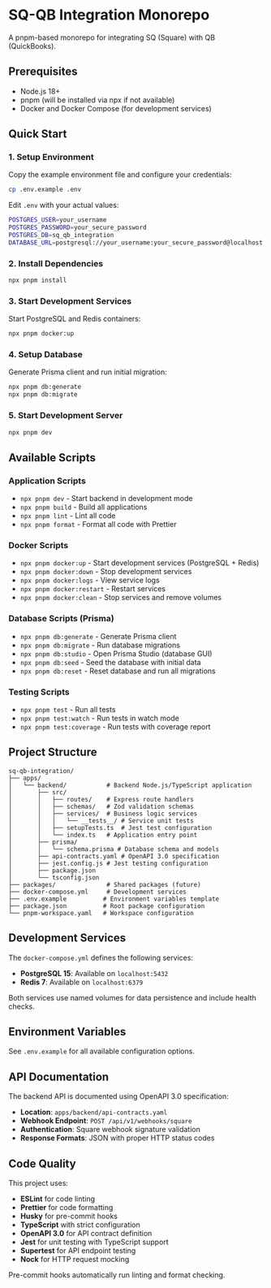 # SQ-QB Integration Monorepo

A pnpm-based monorepo for integrating SQ (Square) with QB (QuickBooks).

## Prerequisites

- Node.js 18+
- pnpm (will be installed via npx if not available)
- Docker and Docker Compose (for development services)

## Quick Start

### 1. Setup Environment

Copy the example environment file and configure your credentials:

```bash
cp .env.example .env
```

Edit `.env` with your actual values:

```bash
POSTGRES_USER=your_username
POSTGRES_PASSWORD=your_secure_password
POSTGRES_DB=sq_qb_integration
DATABASE_URL=postgresql://your_username:your_secure_password@localhost:5432/sq_qb_integration?schema=public
```

### 2. Install Dependencies

```bash
npx pnpm install
```

### 3. Start Development Services

Start PostgreSQL and Redis containers:

```bash
npx pnpm docker:up
```

### 4. Setup Database

Generate Prisma client and run initial migration:

```bash
npx pnpm db:generate
npx pnpm db:migrate
```

### 5. Start Development Server

```bash
npx pnpm dev
```

## Available Scripts

### Application Scripts

- `npx pnpm dev` - Start backend in development mode
- `npx pnpm build` - Build all applications
- `npx pnpm lint` - Lint all code
- `npx pnpm format` - Format all code with Prettier

### Docker Scripts

- `npx pnpm docker:up` - Start development services (PostgreSQL + Redis)
- `npx pnpm docker:down` - Stop development services
- `npx pnpm docker:logs` - View service logs
- `npx pnpm docker:restart` - Restart services
- `npx pnpm docker:clean` - Stop services and remove volumes

### Database Scripts (Prisma)

- `npx pnpm db:generate` - Generate Prisma client
- `npx pnpm db:migrate` - Run database migrations
- `npx pnpm db:studio` - Open Prisma Studio (database GUI)
- `npx pnpm db:seed` - Seed the database with initial data
- `npx pnpm db:reset` - Reset database and run all migrations

### Testing Scripts

- `npx pnpm test` - Run all tests
- `npx pnpm test:watch` - Run tests in watch mode
- `npx pnpm test:coverage` - Run tests with coverage report

## Project Structure

```
sq-qb-integration/
├── apps/
│   └── backend/           # Backend Node.js/TypeScript application
│       ├── src/
│       │   ├── routes/    # Express route handlers
│       │   ├── schemas/   # Zod validation schemas
│       │   ├── services/  # Business logic services
│       │   │   └── __tests__/ # Service unit tests
│       │   ├── setupTests.ts  # Jest test configuration
│       │   └── index.ts   # Application entry point
│       ├── prisma/
│       │   └── schema.prisma # Database schema and models
│       ├── api-contracts.yaml # OpenAPI 3.0 specification
│       ├── jest.config.js # Jest testing configuration
│       ├── package.json
│       └── tsconfig.json
├── packages/              # Shared packages (future)
├── docker-compose.yml     # Development services
├── .env.example          # Environment variables template
├── package.json          # Root package configuration
└── pnpm-workspace.yaml   # Workspace configuration
```

## Development Services

The `docker-compose.yml` defines the following services:

- **PostgreSQL 15**: Available on `localhost:5432`
- **Redis 7**: Available on `localhost:6379`

Both services use named volumes for data persistence and include health checks.

## Environment Variables

See `.env.example` for all available configuration options.

## API Documentation

The backend API is documented using OpenAPI 3.0 specification:

- **Location**: `apps/backend/api-contracts.yaml`
- **Webhook Endpoint**: `POST /api/v1/webhooks/square`
- **Authentication**: Square webhook signature validation
- **Response Formats**: JSON with proper HTTP status codes

## Code Quality

This project uses:

- **ESLint** for code linting
- **Prettier** for code formatting
- **Husky** for pre-commit hooks
- **TypeScript** with strict configuration
- **OpenAPI 3.0** for API contract definition
- **Jest** for unit testing with TypeScript support
- **Supertest** for API endpoint testing
- **Nock** for HTTP request mocking

Pre-commit hooks automatically run linting and format checking.
